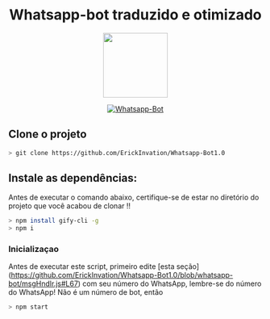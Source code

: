 <h1 align="center">Whatsapp-bot traduzido e otimizado</h1>

<p align="center">
<img src="https://avatars.githubusercontent.com/u/89029936?v=4" width="128" height="128"/>
</p>

<p align="center">
<a href="#"><img title="Whatsapp-Bot" src="https://img.shields.io/badge/Whatsapp Bot-green?colorA=%23ff0000&colorB=%23017e40&style=for-the-badge"></a>
</p>

## Clone o projeto

```bash
> git clone https://github.com/ErickInvation/Whatsapp-Bot1.0
```

## Instale as dependências:
Antes de executar o comando abaixo, certifique-se de estar no diretório do projeto que
você acabou de clonar !!

```bash
> npm install gify-cli -g
> npm i
```

### Inicializaçao
Antes de executar este script, primeiro edite [esta seção] (https://github.com/ErickInvation/Whatsapp-Bot1.0/blob/whatsapp-bot/msgHndlr.js#L67) com seu número do WhatsApp, lembre-se do número do WhatsApp! Não é um número de bot, então
```bash
> npm start
```
